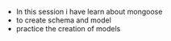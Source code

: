- In this session i have learn about mongoose
- to create schema and model
- practice the creation of models
